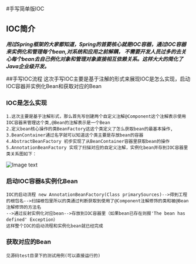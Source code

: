 #手写简单版IOC


## IOC简介
***用过Spring框架的大家都知道，Spring的首要核心就是IOC容器，通过IOC容器来实例化和管理每个bean,对系统和应用之前解耦，
不需要开发人员过多的去关心每个bean去自己例化对象和管理对象直接相互依赖关系。这样大大的简化了Java企业级开发。***

##手写IOC流程
这次手写IOC主要是基于注解的形式来展现IOC是怎么实现，启动IOC容器并实例化Bean和获取对应的Bean
### IOC是怎么实现
    1.这次主要是基于注解形式，那么首先写创建两个自定义注解@Component这个注解表示使用IOC容器来管理这个类,@Bean的注解表示是一个Bean
    2.定义bean核心操作的类BeanFactory这这个类定义了怎么获取bean的最基本操作,
    3.BeanContainer通过名字就可以知道这个类主要是存放bean的容器
    4.AbstractBeanFactory 初步实现了从BeanContainer容器里获取bean的操作
    5.AnnotationBeanFactory 实现了扫描对应的自定义注解，实例化bean并存到IOC容器里
    类关系图如下：
![Image text](../Ioc/IOC.png)
### 启动IOC容器&实例化Bean
    IOC的启动流程 new AnnotationBeanFactory(Class primarySources)-->得到工程的根包名-->扫描根包里所以的类通过判断获取到使用了@Component注解修饰的类和被@Bean注解修饰的方法名
    -->通过反射实例化对应bean-->存放到IOC容器里（如果bean已存在则报'The bean has defined' Exception）
    这样整个IOC的启动流程和实例化bean就已经完成
### 获取对应的Bean
    见源码test目录下的测试用例(可以直接运行的)







